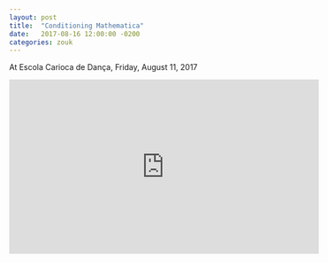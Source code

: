 ```yaml
---
layout: post
title:  "Conditioning Mathematica"
date:   2017-08-16 12:00:00 -0200
categories: zouk
---
```


At Escola Carioca de Dança, Friday, August 11, 2017

<iframe src="https://www.facebook.com/plugins/video.php?href=https%3A%2F%2Fwww.facebook.com%2Fdiboa.diboa.9277%2Fvideos%2F109471569764003%2F&show_text=0&width=560" width="560" height="315" style="border:none;overflow:hidden" scrolling="no" frameborder="0" allowTransparency="true" allowFullScreen="true"></iframe>
